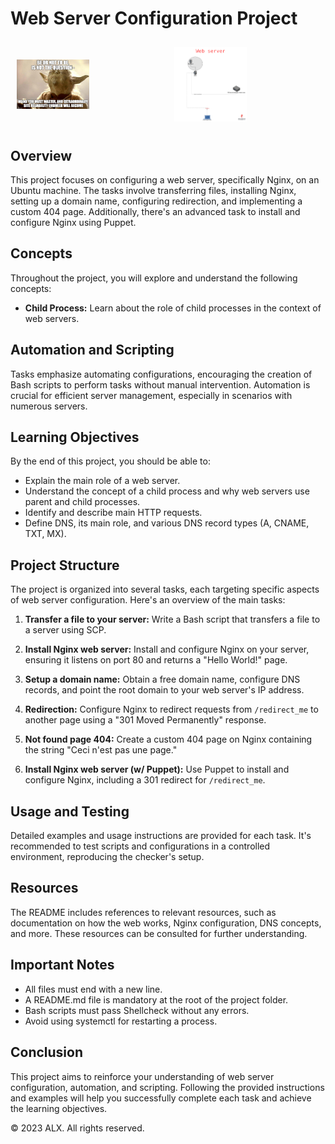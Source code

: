 # Web Server Configuration Project

<div style="display: flex; flex-wrap: wrap; justify-content: space-between; align-items: center;">

  <div style="flex: 1; padding: 10px;">
    <img src="img.jpg" alt="Header Image 1" style="max-width: 50%; height: auto;">
  </div>

  <div style="flex: 1; padding: 10px;">
    <img src="img2.png" alt="Header Image 2" style="max-width: 50%; height: auto;">
  </div>

</div>


## Overview

This project focuses on configuring a web server, specifically Nginx, on an Ubuntu machine. The tasks involve transferring files, installing Nginx, setting up a domain name, configuring redirection, and implementing a custom 404 page. Additionally, there's an advanced task to install and configure Nginx using Puppet.

## Concepts

Throughout the project, you will explore and understand the following concepts:

- **Child Process:** Learn about the role of child processes in the context of web servers.

## Automation and Scripting

Tasks emphasize automating configurations, encouraging the creation of Bash scripts to perform tasks without manual intervention. Automation is crucial for efficient server management, especially in scenarios with numerous servers.

## Learning Objectives

By the end of this project, you should be able to:

- Explain the main role of a web server.
- Understand the concept of a child process and why web servers use parent and child processes.
- Identify and describe main HTTP requests.
- Define DNS, its main role, and various DNS record types (A, CNAME, TXT, MX).

## Project Structure

The project is organized into several tasks, each targeting specific aspects of web server configuration. Here's an overview of the main tasks:

1. **Transfer a file to your server:** Write a Bash script that transfers a file to a server using SCP.

2. **Install Nginx web server:** Install and configure Nginx on your server, ensuring it listens on port 80 and returns a "Hello World!" page.

3. **Setup a domain name:** Obtain a free domain name, configure DNS records, and point the root domain to your web server's IP address.

4. **Redirection:** Configure Nginx to redirect requests from `/redirect_me` to another page using a "301 Moved Permanently" response.

5. **Not found page 404:** Create a custom 404 page on Nginx containing the string "Ceci n'est pas une page."

6. **Install Nginx web server (w/ Puppet):** Use Puppet to install and configure Nginx, including a 301 redirect for `/redirect_me`.

## Usage and Testing

Detailed examples and usage instructions are provided for each task. It's recommended to test scripts and configurations in a controlled environment, reproducing the checker's setup.

## Resources

The README includes references to relevant resources, such as documentation on how the web works, Nginx configuration, DNS concepts, and more. These resources can be consulted for further understanding.

## Important Notes

- All files must end with a new line.
- A README.md file is mandatory at the root of the project folder.
- Bash scripts must pass Shellcheck without any errors.
- Avoid using systemctl for restarting a process.

## Conclusion

This project aims to reinforce your understanding of web server configuration, automation, and scripting. Following the provided instructions and examples will help you successfully complete each task and achieve the learning objectives.

© 2023 ALX. All rights reserved.
